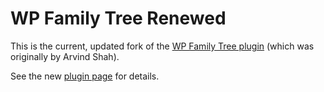 WP Family Tree Renewed
======================

This is the current, updated fork of the [WP Family Tree plugin](https://wordpress.org/plugins/wp-family-tree/) (which was originally by Arvind Shah).

See the new [plugin page](https://isabelcastillo.com/free-plugins/wp-family-tree) for details.
